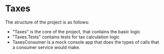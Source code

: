 # Taxes
The structure of the project is as follows:
- "Taxes" is the core of the project, that contains the basic logic
- "Taxes.Tests" contains tests for tax calculation logic
- TaxesConsumer is a mock console app that does the types of calls that a consumer service would make. 
